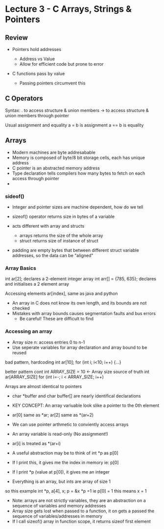 # Lecture 3 - C Arrays, Strings & Pointers
## Review
- Pointers hold addresses
    - Address vs Value
    - Allow for efficient code but prone to error

- C functions pass by value
    - Passing pointers circumvent this

## C Operators
Syntax: . to access structure & union members
        -> to access structure & union members through pointer

Usual assignment and equality
a = b is assignment
a == b is equality

## Arrays
- Modern machines are byte addresabable
- Memory is composed of byte/8 bit storage cells, each has unique address
- C pointer is an abstracted memory address
- Type declaration tells compilers how many bytes to fetch on each access through pointer
- 

### sideof()
- Integer and pointer sizes are machine dependent, how do we tell
- sizeof() operator returns size in bytes of a variable
- acts different with array and structs
    - arrays returns the size of the whole array
    - struct returns size of instance of struct

- padding are empty bytes that between different struct variable addresses, so the data can be "aligned"

### Array Basics
int ar[2]; declares a 2-element integer array
int arr[] = {785, 635}; declares and initialises a 2 element array

Accessing elements ar[index], same as java and python

- An array in C does not know its own length, and its bounds are not checked
- Mistakes with array bounds causes segmentation faults and bus errors
    - Be careful! These are difficult to find

### Accessing an array
-  Array size n: access entries 0 to n-1
- Use seperate variables for array declaration and array bound to be reused

bad pattern, hardcoding
int ar[10];
for (int i; i<10; i++) {...}

better pattern
cont int ARRAY_SIZE = 10 <- Array size source of truth
int ar[ARRAY_SIZE]
for (int i=-; i < ARRAY_SIZE; i++)

Arrays are almost identical to pointers
- char *buffer and char buffer[] are nearly identifical declarations
- KEY CONCEPT: An array variuable look slike a pointer to the 0th element
- ar[0] same as *ar; ar[2] same as *(ar+2)
- We can use pointer arthmetic to conviently access arrays

- An array variable is read-only (No assignment!)

- ar[i] is treated as *(ar+i)

- A useful abstraction may be to think of int *p as p[0]
- If I print this, it gives me the index in memory ie: p[0]
- If I print *p (value at p[0]), it gives me an integer
- Everything is an array, but ints are array of size 1

so this example
int *p, a[4], x;
p = &x
*p =1 ie p[0] = 1
this means x = 1

- Note: arrays are not strictly variables, they are an abstraction on a sequence of variables and memory addresses
- Array size gets lost when passed to a function, it on gets a passed the sequence of variables/addresses in memory
- If I call sizeof() array in function scope, it returns sizeof first element
